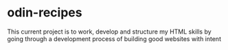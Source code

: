 # odin-recipes

This current project is to work, develop and structure my HTML skills by going through a development process of building good websites with intent